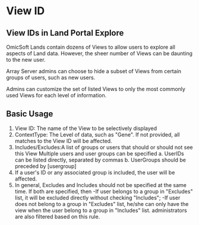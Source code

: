 # View ID

## View IDs in Land Portal Explore

OmicSoft Lands contain dozens of Views to allow users to explore all aspects of Land data. However, the sheer number of Views can be daunting to the new user.

Array Server admins can choose to hide a subset of Views from certain groups of users, such as new users.

Admins can customize the set of listed Views to only the most commonly used Views for each level of information.

## Basic Usage

  1. View ID: The name of the View to be selectively displayed
  2. ContextType: The Level of data, such as "Gene". If not provided, all matches to the View ID will be affected.
  3. Includes/Excludes:A list of groups or users that should or should not see this View
    Multiple users and user groups can be specified
      a. UserIDs can be listed directly, separated by commas
      b. UserGroups should be preceded by [usergroup]
  4. If a user's ID or any associated group is included, the user will be affected.
  5. In general, Excludes and Includes should not be specified at the same time. If both are specified, then
      -If user belongs to a group in "Excludes" list, it will be excluded directly without checking "Includes";
      -If user does not belong to a group in "Excludes" list, he/she can only have the view when the user belong to a group in "Includes" list.
    administrators are also filtered based on this rule.
